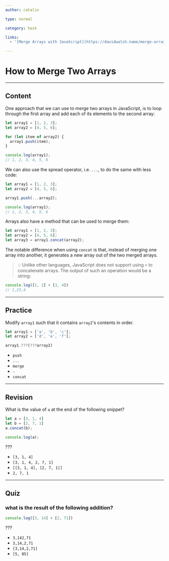 ```yaml
---
author: catalin

type: normal

category: hack

links:
  - '[Merge Arrays with JavaScript](https://davidwalsh.name/merge-arrays-javascript){website}'

---
```


# How to Merge Two Arrays

---

## Content

One approach that we can use to merge two arrays in JavaScript, is to loop through the first array and add each of its elements to the second array:

```js
let array1 = [1, 2, 3];
let array2 = [4, 5, 6];

for (let item of array2) {
  array1.push(item);
}

console.log(array1);
// 1, 2, 3, 4, 5, 6
```

We can also use the spread operator, i.e. `...`, to do the same with less code:

```js
let array1 = [1, 2, 3];
let array2 = [4, 5, 6];

array1.push(...array2);

console.log(array1);
// 1, 2, 3, 4, 5, 6
```

Arrays also have a method that can be used to merge them:

```js
let array1 = [1, 2, 3];
let array2 = [4, 5, 6];
let array3 = array1.concat(array2);
```

The notable difference when using `concat` is that, instead of merging one array into another, it generates a new array out of the two merged arrays.

> 💡 Unlike other languages, JavaScript does not support using `+` to concatenate arrays. The output of such an operation would be a string:

```javascript
console.log([1, 2] + [3, 4])
// 1,23,4
```

---

## Practice

Modify `array1` such that it contains `array2`'s contents in order.

```javascript
let array1 = ['a', 'b', 'c'];
let array2 = ['d', 'e', 'f'];

array1.???(???array2)
```

- `push`
- `...`
- `merge`
- `-`
- `concat`

---

## Revision

What is the value of `a` at the end of the following snippet?

```javascript
let a = [3, 1, 4]
let b = [2, 7, 1]
a.concat(b);

console.log(a);
```

???

- `[3, 1, 4]`
- `[3, 1, 4, 2, 7, 1]`
- `[[3, 1, 4], [2, 7, 1]]`
- `2, 7, 1`


---

## Quiz

### what is the result of the following addition?


```javascript
console.log([3, 14] + [2, 71])
```

???

- `3,142,71`
- `3,14,2,71`
- `[3,14,2,71]`
- `[5, 85]`
